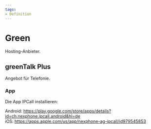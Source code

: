 ```yaml
---
tags:
- Definition
---
```

# Green

Hosting-Anbieter.

## greenTalk Plus

Angebot für Telefonie.

### App

Die App IPCall installieren:

Android: <https://play.google.com/store/apps/details?id=ch.nexphone.ipcall.android&hl=de>  
iOS: <https://apps.apple.com/us/app/nexphone-ag-ipcall/id979545853>